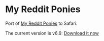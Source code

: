 My Reddit Ponies
================

Port of [My Reddit Ponies][userscripts] to Safari.

The current version is v6.6: [Download it now][download]

[userscripts]: http://userstyles.org/styles/49858/my-reddit-ponies
[download]: https://github.com/downloads/kballard/My-Reddit-Ponies/My-Reddit-Ponies-6.6.safariextz
